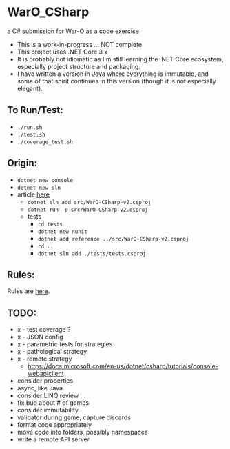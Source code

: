 
WarO_CSharp
=========

a C# submission for War-O as a code exercise

* This is a work-in-progress ... NOT complete
* This project uses .NET Core 3.x
* It is probably not idiomatic as I'm still learning the .NET Core ecosystem, especially project structure and packaging.
* I have written a version in Java where everything is immutable, and some of that spirit continues in this version (though it is not especially elegant).

To Run/Test:
---------

* `./run.sh`
* `./test.sh`
* `./coverage_test.sh`

Origin:
---------

* `dotnet new console`
* `dotnet new sln`
* article [here](https://insimpleterms.blog/adding-nunit-tests-to-a-net-core-console-app)
    - `dotnet sln add src/WarO-CSharp-v2.csproj`
    - `dotnet run -p src/WarO-CSharp-v2.csproj`
    - tests
        - `cd tests`
        - `dotnet new nunit`
        - `dotnet add reference ../src/WarO-CSharp-v2.csproj`
        - `cd ..`
        - `dotnet sln add ./tests/tests.csproj`

Rules:
---------

Rules are [here](Rules.md).

TODO:
---------

* x - test coverage ?
* x - JSON config 
* x - parametric tests for strategies
* x - pathological strategy
* x - remote strategy
    - https://docs.microsoft.com/en-us/dotnet/csharp/tutorials/console-webapiclient
* consider properties 
* async, like Java
* consider LINQ review
* fix bug about # of games
* consider immutability
* validator during game, capture discards 
* format code appropriately
* move code into folders, possibly namespaces
* write a remote API server 
